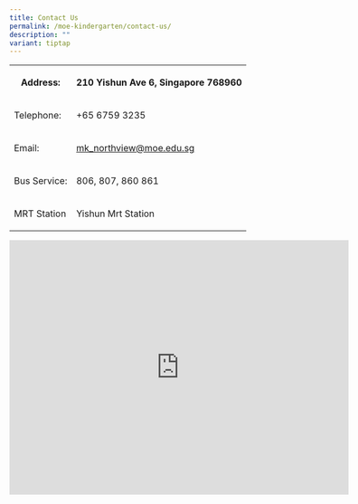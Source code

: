 ```yaml
---
title: Contact Us
permalink: /moe-kindergarten/contact-us/
description: ""
variant: tiptap
---
```

<table style="minWidth: 50px">
<colgroup>
<col>
<col>
</colgroup>
<tbody>
<tr>
<th rowspan="1" colspan="1">
<p>Address:</p>
</th>
<th rowspan="1" colspan="1">
<p>210 Yishun Ave 6, Singapore 768960</p>
</th>
</tr>
<tr>
<td rowspan="1" colspan="1">
<p>Telephone:</p>
</td>
<td rowspan="1" colspan="1">
<p>+65 6759 3235</p>
</td>
</tr>
<tr>
<td rowspan="1" colspan="1">
<p>Email:</p>
</td>
<td rowspan="1" colspan="1">
<p><a href="mailto:mk_northview@moe.edu.sg" rel="noopener noreferrer nofollow" target="_blank">mk_northview@moe.edu.sg</a> 
</p>
</td>
</tr>
<tr>
<td rowspan="1" colspan="1">
<p>Bus Service:</p>
</td>
<td rowspan="1" colspan="1">
<p>806, 807, 860 861</p>
</td>
</tr>
<tr>
<td rowspan="1" colspan="1">
<p>MRT Station</p>
</td>
<td rowspan="1" colspan="1">
<p>Yishun Mrt Station</p>
</td>
</tr>
</tbody>
</table>
<div class="iframe-wrapper">
<iframe style="border:0;" height="450" width="600" allowfullscreen="true" frameborder="0" src="https://www.google.com/maps/embed?pb=!1m18!1m12!1m3!1d3988.5798618214603!2d103.84573807588502!3d1.4276213613190347!2m3!1f0!2f0!3f0!3m2!1i1024!2i768!4f13.1!3m3!1m2!1s0x31da14430f46f1c7%3A0x773e384ba3d1a79f!2sNorth%20View%20Primary%20School!5e0!3m2!1sen!2ssg!4v1696216864191!5m2!1sen!2ssg"></iframe>
</div>
<p></p>